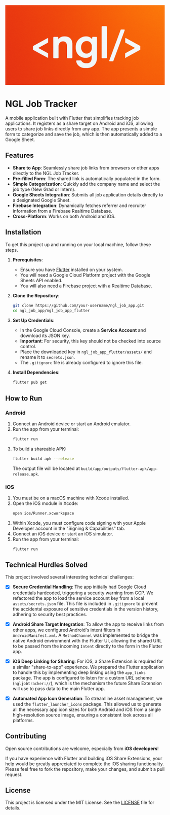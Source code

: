 <img src="assets/images/banner.png" alt="Logo"/>

# NGL Job Tracker

A mobile application built with Flutter that simplifies tracking job applications. It registers as a share target on Android and iOS, allowing users to share job links directly from any app. The app presents a simple form to categorize and save the job, which is then automatically added to a Google Sheet.



## Features

- **Share to App**: Seamlessly share job links from browsers or other apps directly to the NGL Job Tracker.
- **Pre-filled Form**: The shared link is automatically populated in the form.
- **Simple Categorization**: Quickly add the company name and select the job type (New Grad or Intern).
- **Google Sheets Integration**: Submits all job application details directly to a designated Google Sheet.
- **Firebase Integration**: Dynamically fetches referrer and recruiter information from a Firebase Realtime Database.
- **Cross-Platform**: Works on both Android and iOS.

## Installation

To get this project up and running on your local machine, follow these steps.

1.  **Prerequisites**:
    - Ensure you have [Flutter](https://docs.flutter.dev/get-started/install) installed on your system.
    - You will need a Google Cloud Platform project with the Google Sheets API enabled.
    - You will also need a Firebase project with a Realtime Database.

2.  **Clone the Repository**:
    ```sh
    git clone https://github.com/your-username/ngl_job_app.git
    cd ngl_job_app/ngl_job_app_flutter
    ```

3.  **Set Up Credentials**:
    - In the Google Cloud Console, create a **Service Account** and download its JSON key.
    - **Important**: For security, this key should not be checked into source control.
    - Place the downloaded key in `ngl_job_app_flutter/assets/` and rename it to `secrets.json`.
    - The `.gitignore` file is already configured to ignore this file.

4.  **Install Dependencies**:
    ```sh
    flutter pub get
    ```

## How to Run

### Android

1.  Connect an Android device or start an Android emulator.
2.  Run the app from your terminal:
    ```sh
    flutter run
    ```
3.  To build a shareable APK:
    ```sh
    flutter build apk --release
    ```
    The output file will be located at `build/app/outputs/flutter-apk/app-release.apk`.

### iOS

1.  You must be on a macOS machine with Xcode installed.
2.  Open the iOS module in Xcode:
    ```sh
    open ios/Runner.xcworkspace
    ```
3.  Within Xcode, you must configure code signing with your Apple Developer account in the "Signing & Capabilities" tab.
4.  Connect an iOS device or start an iOS simulator.
5.  Run the app from your terminal:
    ```sh
    flutter run
    ```

## Technical Hurdles Solved

This project involved several interesting technical challenges:

- [x]  **Secure Credential Handling**: The app initially had Google Cloud credentials hardcoded, triggering a security warning from GCP. We refactored the app to load the service account key from a local `assets/secrets.json` file. This file is included in `.gitignore` to prevent the accidental exposure of sensitive credentials in the version history, adhering to security best practices.

- [x]  **Android Share Target Integration**: To allow the app to receive links from other apps, we configured Android's intent filters in `AndroidManifest.xml`. A `MethodChannel` was implemented to bridge the native Android environment with the Flutter UI, allowing the shared URL to be passed from the incoming `Intent` directly to the form in the Flutter app.

- [x]  **iOS Deep Linking for Sharing**: For iOS, a Share Extension is required for a similar "share-to-app" experience. We prepared the Flutter application to handle this by implementing deep linking using the `app_links` package. The app is configured to listen for a custom URL scheme (`ngljobtracker://`), which is the mechanism the future Share Extension will use to pass data to the main Flutter app.

- [x]  **Automated App Icon Generation**: To streamline asset management, we used the `flutter_launcher_icons` package. This allowed us to generate all the necessary app icon sizes for both Android and iOS from a single high-resolution source image, ensuring a consistent look across all platforms.

## Contributing

Open source contributions are welcome, especially from **iOS developers**!

If you have experience with Flutter and building iOS Share Extensions, your help would be greatly appreciated to complete the iOS sharing functionality. Please feel free to fork the repository, make your changes, and submit a pull request.

## License

This project is licensed under the MIT License. See the [LICENSE](LICENSE) file for details.
